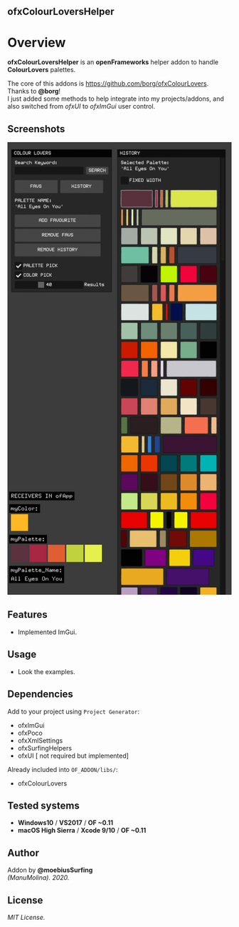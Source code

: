 ofxColourLoversHelper
------------------------------------

# Overview
**ofxColourLoversHelper** is an **openFrameworks** helper addon to handle **ColourLovers** palettes.
 
The core of this addons is https://github.com/borg/ofxColourLovers.  
Thanks to **@borg**!  
I just added some methods to help integrate into my projects/addons, and also switched from *ofxUI* to *ofxImGui* user control.

## Screenshots
![image](/readme_images/Capture_ofxImGui.PNG?raw=true "image")  

## Features
- Implemented ImGui.

## Usage
 - Look the examples.

## Dependencies
Add to your project using ```Project Generator```:  
* ofxImGui
* ofxPoco  
* ofxXmlSettings
* ofxSurfingHelpers
* ofxUI [ not required but implemented]  

Already included into ```OF_ADDON/libs/```:  
* ofxColourLovers  

## Tested systems
- **Windows10** / **VS2017** / **OF ~0.11**
- **macOS High Sierra** / **Xcode 9/10** / **OF ~0.11**

## Author
Addon by **@moebiusSurfing**  
*(ManuMolina). 2020.*

## License
*MIT License.*